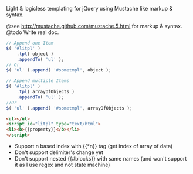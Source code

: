 Light & logicless templating for jQuery using Mustache like markup & syntax.

@see  http://mustache.github.com/mustache.5.html for markup & syntax.
@todo Write real doc.
```javascript
// Append one Item
$( '#litpl' )
	.tpl( object )
	.appendTo( 'ul' );
// Or
$( 'ul' ).append( '#sometmpl', object );

// Append multiple Items
$( '#litpl' )
	.tpl( arrayOfObjects )
	.appendTo( 'ul' );
//Or
$( 'ul' ).append( '#sometmpl', arrayOfObjects );
```
```html
<ul></ul>
<script id="litpl" type="text/html">
<li><b>{{property}}</b></li>
</script>
```
* Support n based index with {{*n}} tag (get index of array of data)
* Don't support delimiter's change yet
* Don't support nested {{#blocks}} with same names (and won't support it as I use regex and not state machine)